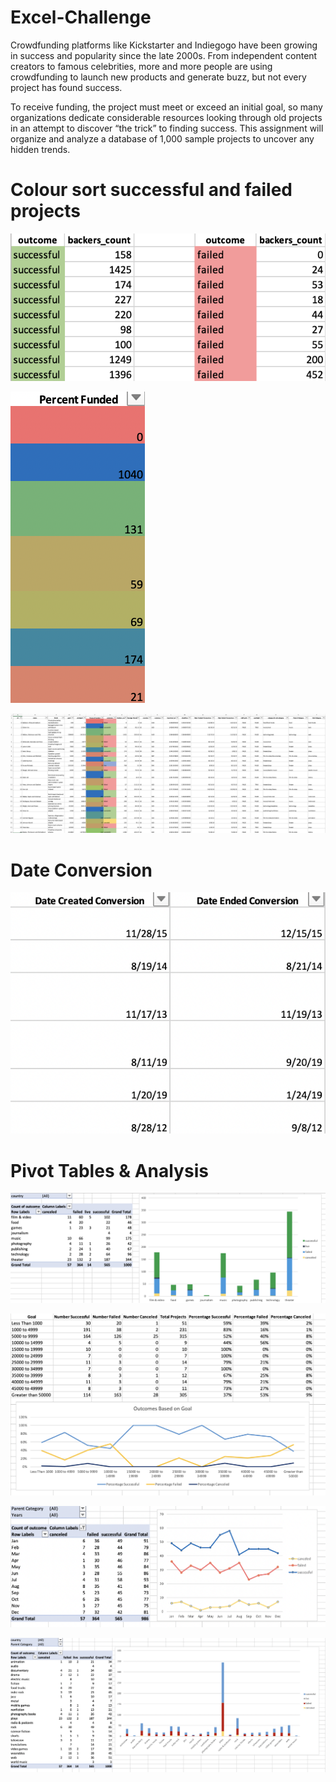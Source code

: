 # Excel-Challenge

Crowdfunding platforms like Kickstarter and Indiegogo have been growing in success and popularity since the late 2000s. From independent content creators to famous celebrities, more and more people are using crowdfunding to launch new products and generate buzz, but not every project has found success.

To receive funding, the project must meet or exceed an initial goal, so many organizations dedicate considerable resources looking through old projects in an attempt to discover “the trick” to finding success. This assignment will organize and analyze a database of 1,000 sample projects to uncover any hidden trends.


# Colour sort successful and failed projects
![Alt text](Images/backers01.png)

![Alt text](Images/PercentageFundedFormat.PNG)

![Alt text](Images/FullTable.PNG)

# Date Conversion
![Alt text](Images/DateConversion.PNG)



# Pivot Tables & Analysis

![Alt text](Images/CategoryStats.PNG)



![Alt text](Images/GoalOutcomes.PNG)

![Alt text](Images/LaunchDateOutcomes.PNG)



![Alt text](Images/SubcategoryStats.PNG)
